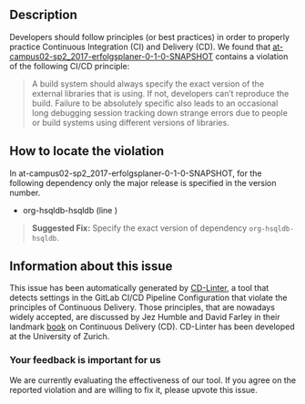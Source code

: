 
## Description
Developers should follow principles (or best practices) in order to properly practice Continuous Integration (CI) and Delivery (CD).
We found that [at-campus02-sp2_2017-erfolgsplaner-0-1-0-SNAPSHOT](https://gitlab.com/skoric/erfolgsplaner/blob/master/.gitlab-ci.yml) contains a violation of the following CI/CD principle:

> A build system should always specify the exact version of the external libraries that is using.
If not, developers can’t reproduce the build. Failure to be absolutely specific also leads to an occasional long debugging session tracking down strange errors due to people or build systems using different versions of libraries.

## How to locate the violation

In at-campus02-sp2_2017-erfolgsplaner-0-1-0-SNAPSHOT, for the following dependency only the major release is specified in the version number.

* org-hsqldb-hsqldb (line )

> **Suggested Fix:** Specify the exact version of dependency `org-hsqldb-hsqldb`.

## Information about this issue

This issue has been automatically generated by [CD-Linter](https://gitlab.com/Jancso/configuration-analytics), a tool that detects settings in the GitLab CI/CD Pipeline Configuration that violate the principles of Continuous Delivery. Those principles, that are nowadays widely accepted, are discussed by Jez Humble and David Farley in their landmark [book](https://www.oreilly.com/library/view/continuous-delivery-reliable/9780321670250/) on Continuous Delivery (CD). CD-Linter has been developed at the University of Zurich.

### Your feedback is important for us
We are currently evaluating the effectiveness of our tool. If you agree on the reported violation and are willing to fix it, please upvote this issue.